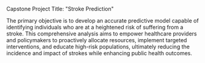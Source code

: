 Capstone Project Title: "Stroke Prediction"

The primary objective is to develop an accurate predictive model capable of identifying individuals who are at a heightened risk of suffering from a stroke. 
This comprehensive analysis aims to empower healthcare providers and policymakers to proactively allocate resources, implement targeted interventions, and educate 
high-risk populations, ultimately reducing the incidence and impact of strokes while enhancing public health outcomes.


